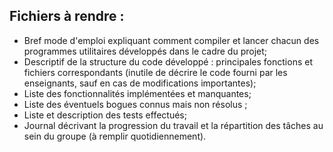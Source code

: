 ## Fichiers à rendre :

* Bref mode d'emploi expliquant comment compiler et lancer chacun des programmes utilitaires développés dans le cadre du projet;
* Descriptif de la structure du code développé : principales fonctions et fichiers correspondants (inutile de décrire le code fourni par les enseignants, sauf en cas de modifications importantes);
* Liste des fonctionnalités implémentées et manquantes;
* Liste des éventuels bogues connus mais non résolus ;
* Liste et description des tests effectués;
* Journal décrivant la progression du travail et la répartition des tâches au sein du groupe (à remplir quotidiennement).
